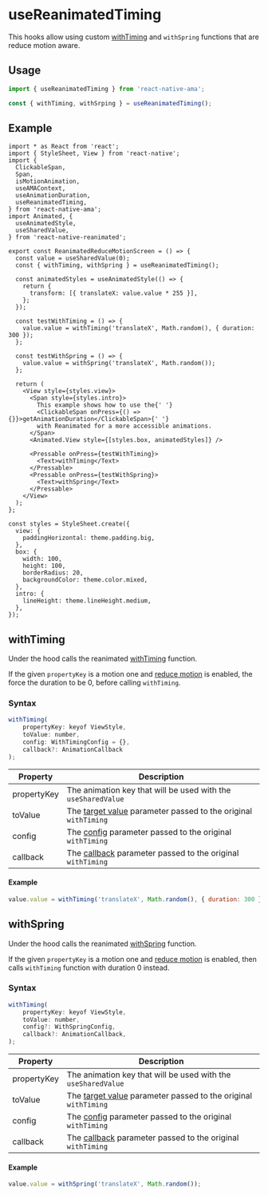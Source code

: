 # useReanimatedTiming

This hooks allow using custom [withTiming](#withtiming) and `withSpring` functions that are reduce motion aware.

## Usage

```js
import { useReanimatedTiming } from 'react-native-ama';

const { withTiming, withSrping } = useReanimatedTiming();
```

## Example

```tsx
import * as React from 'react';
import { StyleSheet, View } from 'react-native';
import {
  ClickableSpan,
  Span,
  isMotionAnimation,
  useAMAContext,
  useAnimationDuration,
  useReanimatedTiming,
} from 'react-native-ama';
import Animated, {
  useAnimatedStyle,
  useSharedValue,
} from 'react-native-reanimated';

export const ReanimatedReduceMotionScreen = () => {
  const value = useSharedValue(0);
  const { withTiming, withSpring } = useReanimatedTiming();

  const animatedStyles = useAnimatedStyle(() => {
    return {
      transform: [{ translateX: value.value * 255 }],
    };
  });

  const testWithTiming = () => {
    value.value = withTiming('translateX', Math.random(), { duration: 300 });
  };

  const testWithSpring = () => {
    value.value = withSpring('translateX', Math.random());
  };

  return (
    <View style={styles.view}>
      <Span style={styles.intro}>
        This example shows how to use the{' '}
        <ClickableSpan onPress={() => {}}>getAnimationDuration</ClickableSpan>{' '}
        with Reanimated for a more accessible animations.
      </Span>
      <Animated.View style={[styles.box, animatedStyles]} />

      <Pressable onPress={testWithTiming}>
        <Text>withTiming</Text>
      </Pressable>
      <Pressable onPress={testWithSpring}>
        <Text>withSpring</Text>
      </Pressable>
    </View>
  );
};

const styles = StyleSheet.create({
  view: {
    paddingHorizontal: theme.padding.big,
  },
  box: {
    width: 100,
    height: 100,
    borderRadius: 20,
    backgroundColor: theme.color.mixed,
  },
  intro: {
    lineHeight: theme.lineHeight.medium,
  },
});
```

## withTiming

Under the hood calls the reanimated [withTiming](https://docs.swmansion.com/react-native-reanimated/docs/api/animations/withTiming) function.

If the given `propertyKey` is a motion one and [reduce motion](./useAMAContext.md#isreducemotionenabled) is enabled, the force the duration to be 0, before calling `withTiming`.

### Syntax

```js
withTiming(
    propertyKey: keyof ViewStyle,
    toValue: number,
    config: WithTimingConfig = {},
    callback?: AnimationCallback
);
```

| Property | Description |
|---|---|
| propertyKey | The animation key that will be used with the `useSharedValue` |
| toValue | The [target value](https://docs.swmansion.com/react-native-reanimated/docs/api/animations/withTiming#tovalue-number--string) parameter passed to the original `withTiming` |
| config | The [config](https://docs.swmansion.com/react-native-reanimated/docs/api/animations/withTiming#options-object) parameter passed to the original `withTiming` |
| callback | The [callback](https://docs.swmansion.com/react-native-reanimated/docs/api/animations/withTiming#callback-functionoptional) parameter passed to the original `withTiming` |

#### Example

```js
value.value = withTiming('translateX', Math.random(), { duration: 300 });
```

## withSpring

Under the hood calls the reanimated [withSpring](https://docs.swmansion.com/react-native-reanimated/docs/api/animations/withSpring) function.

If the given `propertyKey` is a motion one and [reduce motion](./useAMAContext.md#isreducemotionenabled) is enabled, then calls `withTiming` function with duration 0 instead.

### Syntax

```js
withTiming(
    propertyKey: keyof ViewStyle,
    toValue: number,
    config?: WithSpringConfig,
    callback?: AnimationCallback,
);
```

| Property | Description |
|---|---|
| propertyKey | The animation key that will be used with the `useSharedValue` |
| toValue | The [target value](https://docs.swmansion.com/react-native-reanimated/docs/api/animations/withTiming#tovalue-number--string) parameter passed to the original `withTiming` |
| config | The [config](https://docs.swmansion.com/react-native-reanimated/docs/api/animations/withTiming#options-object) parameter passed to the original `withTiming` |
| callback | The [callback](https://docs.swmansion.com/react-native-reanimated/docs/api/animations/withTiming#callback-functionoptional) parameter passed to the original `withTiming` |

#### Example

```js
value.value = withSpring('translateX', Math.random());
```
